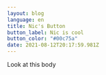 ```yaml
---
layout: blog
language: en
title: Nic's Button
button_label: Nic is cool
button_color: "#00c75a"
date: 2021-08-12T20:17:59.981Z
---
```

Look at this body